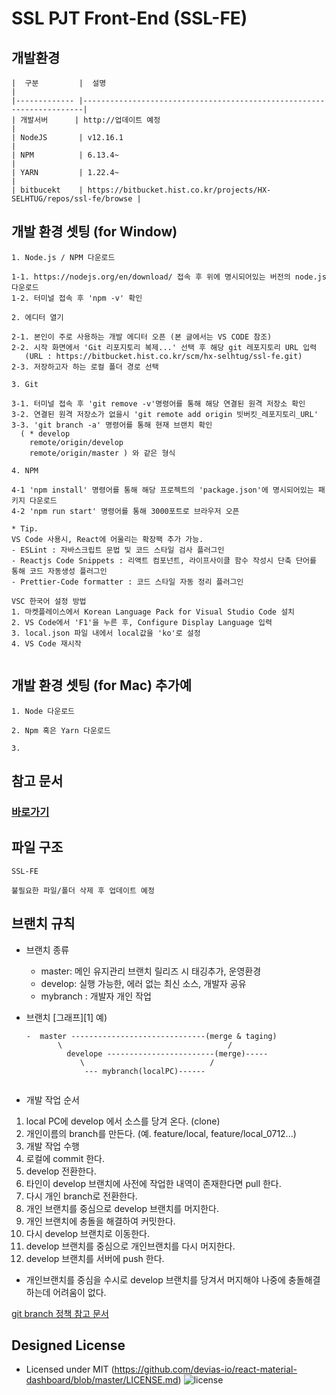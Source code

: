 
# SSL PJT Front-End (SSL-FE)

## 개발환경    
```
|  구분         |  설명                                                                |
|------------- |----------------------------------------------------------------------|
| 개발서버      | http://업데이트 예정                                                   |  
| NodeJS       | v12.16.1                                                             |
| NPM          | 6.13.4~                                                              |
| YARN         | 1.22.4~                                                              |
| bitbucekt    | https://bitbucket.hist.co.kr/projects/HX-SELHTUG/repos/ssl-fe/browse |
```

## 개발 환경 셋팅 (for Window)
```
1. Node.js / NPM 다운로드
 
1-1. https://nodejs.org/en/download/ 접속 후 위에 명시되어있는 버전의 node.js 다운로드
1-2. 터미널 접속 후 'npm -v' 확인

2. 에디터 열기

2-1. 본인이 주로 사용하는 개발 에디터 오픈 (본 글에서는 VS CODE 참조)
2-2. 시작 화면에서 'Git 리포지토리 복제...' 선택 후 해당 git 레포지토리 URL 입력
   (URL : https://bitbucket.hist.co.kr/scm/hx-selhtug/ssl-fe.git)
2-3. 저장하고자 하는 로컬 폴더 경로 선택

3. Git

3-1. 터미널 접속 후 'git remove -v'명령어를 통해 해당 연결된 원격 저장소 확인
3-2. 연결된 원격 저장소가 없을시 'git remote add origin 빗버킷_레포지토리_URL'
3-3. 'git branch -a' 명령어를 통해 현재 브랜치 확인
  ( * develop
    remote/origin/develop
    remote/origin/master ) 와 같은 형식

4. NPM

4-1 'npm install' 명령어를 통해 해당 프로젝트의 'package.json'에 명시되어있는 패키지 다운로드
4-2 'npm run start' 명령어를 통해 3000포트로 브라우저 오픈

* Tip.
VS Code 사용시, React에 어울리는 확장팩 추가 가능.
- ESLint : 자바스크립트 문법 및 코드 스타일 검사 플러그인
- Reactjs Code Snippets : 리액트 컴포넌트, 라이프사이클 함수 작성시 단축 단어를 통해 코드 자동생성 플러그인
- Prettier-Code formatter : 코드 스타일 자동 정리 플러그인

VSC 한국어 설정 방법
1. 마켓플레이스에서 Korean Language Pack for Visual Studio Code 설치
2. VS Code에서 'F1'을 누른 후, Configure Display Language 입력
3. local.json 파일 내에서 local값을 'ko'로 설정
4. VS Code 재시작
 
```
## 개발 환경 셋팅 (for Mac) 추가예
```
1. Node 다운로드

2. Npm 혹은 Yarn 다운로드

3.
```

## 참고 문서

### [바로가기](https://app.spaceli.io/space/1hosTH2bzRt1f3tW15dLnJXQIjn8DuPgl/page/1oQ1V-ywOFRAFhvg6yYd2my2avsnF8fSG)

## 파일 구조
```
SSL-FE

불필요한 파일/폴더 삭제 후 업데이트 예정

```

## 브랜치 규칙   
- 브랜치 종류  
  - master: 메인 유지관리 브랜치 릴리즈 시 태깅추가, 운영환경      
  - develop: 실행 가능한, 에러 없는 최신 소스, 개발자 공유    
  - mybranch : 개발자 개인 작업    
 
- 브랜치 [그래프][1] 예) 
  
  ```
  -  master ------------------------------(merge & taging)
         \                                     /  
	       develope ------------------------(merge)-----
	          \                            /     
               --- mybranch(localPC)------        
                                               
  ```
 - 개발 작업 순서
 1. local PC에 develop 에서 소스를 당겨 온다. (clone)
 2. 개인이름의 branch를 만든다. (예. feature/local, feature/local_0712...)
 3. 개발 작업 수행
 4. 로컬에 commit 한다.
 5. develop 전환한다.
 6. 타인이 develop 브랜치에 사전에 작업한 내역이 존재한다면 pull 한다.
 7. 다시 개인 branch로 전환한다.
 8. 개인 브랜치를 중심으로 develop 브랜치를 머지한다.
 9. 개인 브랜치에 충돌을 해결하여 커밋한다.
 10. 다시 develop 브랜치로 이동한다.
 11. develop 브랜치를 중심으로 개인브랜치를 다시 머지한다.
 12. develop 브랜치를 서버에 push 한다.
 
 - 개인브랜치를 중심을 수시로 develop 브랜치를 당겨서 머지해야 나중에 충돌해결하는데 어려움이 없다.
 
[git branch 정책 참고 문서](https://techblog.woowahan.com/2553/)

## Designed License

- Licensed under MIT (https://github.com/devias-io/react-material-dashboard/blob/master/LICENSE.md)
  ![license](https://img.shields.io/badge/license-MIT-blue.svg)
